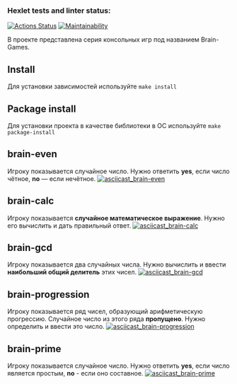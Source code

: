### Hexlet tests and linter status:
[![Actions Status](https://github.com/RIP-Peroni/python-project-49/workflows/hexlet-check/badge.svg)](https://github.com/RIP-Peroni/python-project-49/actions)
[![Maintainability](https://api.codeclimate.com/v1/badges/b198da963386ca29a15d/maintainability)](https://codeclimate.com/github/RIP-Peroni/python-project-49/maintainability)

В проекте представлена серия консольных игр под названием Brain-Games.
## Install
Для установки зависимостей используйте `make install`
## Package install 
Для установки проекта в качестве библиотеки в ОС используйте `make package-install`
## brain-even
 Игроку показывается случайное число. Нужно ответить **yes**, если число чётное, **no** — если нечётное.
[![asciicast_brain-even](https://asciinema.org/a/fQigPnKZdpH54g9Jkl5Gwcp9V.png)](https://asciinema.org/a/fQigPnKZdpH54g9Jkl5Gwcp9V)
## brain-calc
Игроку показывается **случайное математическое выражение**. Нужно его вычислить и дать правильный ответ.
[![asciicast_brain-calc](https://asciinema.org/a/FICqt6iJrdhgtArzefVdS7Swi.png)](https://asciinema.org/a/FICqt6iJrdhgtArzefVdS7Swi)
## brain-gcd
Игроку показывается два случайных числа. Нужно вычислить и ввести **наибольший общий делитель** этих чисел.
[![asciicast_brain-gcd](https://asciinema.org/a/PLufDhtguRW7ZaKmOuK69g0GY.png)](https://asciinema.org/a/PLufDhtguRW7ZaKmOuK69g0GY)
## brain-progression
Игроку показывается ряд чисел, образующий арифметическую прогрессию. Случайное число из этого ряда **пропущено**. Нужно определить и ввести это число.
[![asciicast_brain-progression](https://asciinema.org/a/itltoP0aTc7W0i2494Xp1l51p.png)](https://asciinema.org/a/itltoP0aTc7W0i2494Xp1l51p)
## brain-prime
Игроку показывается случайное число. Нужно ответить **yes**, если число является простым, **no** - если оно составное.
[![asciicast_brain-prime](https://asciinema.org/a/hl6MNW6Zvy7PS4ATnywIzWEo4.png)](https://asciinema.org/a/hl6MNW6Zvy7PS4ATnywIzWEo4)


